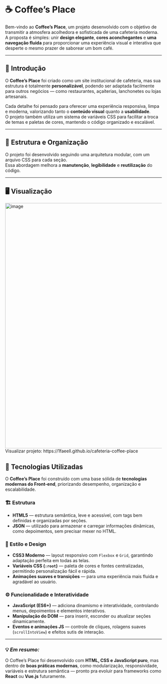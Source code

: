 
# ☕ Coffee’s Place

Bem-vindo ao **Coffee’s Place**, um projeto desenvolvido com o objetivo de transmitir a atmosfera acolhedora e sofisticada de uma cafeteria moderna.  
A proposta é simples: unir **design elegante**, **cores aconchegantes** e **uma navegação fluida** para proporcionar uma experiência visual e interativa que desperte o mesmo prazer de saborear um bom café.

---

## 🌟 Introdução

O **Coffee’s Place** foi criado como um site institucional de cafeteria, mas sua estrutura é totalmente **personalizável**, podendo ser adaptada facilmente para outros negócios — como restaurantes, açaíterias, lanchonetes ou lojas artesanais.

Cada detalhe foi pensado para oferecer uma experiência responsiva, limpa e moderna, valorizando tanto o **conteúdo visual** quanto a **usabilidade**.  
O projeto também utiliza um sistema de variáveis CSS para facilitar a troca de temas e paletas de cores, mantendo o código organizado e escalável.

---

## 🧩 Estrutura e Organização

O projeto foi desenvolvido seguindo uma arquitetura modular, com um arquivo CSS para cada seção.  
Essa abordagem melhora a **manutenção**, **legibilidade** e **reutilização** do código.

---

## 🖥 Visualização

<img width="1423" height="786" alt="image" src="https://github.com/user-attachments/assets/e58b8cde-f3fc-431a-895f-38de7ac86da1" />
Visualizar projeto: https://1faeell.github.io/cafeteria-coffee-place

## 🧠 Tecnologias Utilizadas

O **Coffee’s Place** foi construído com uma base sólida de **tecnologias modernas do Front-end**, priorizando desempenho, organização e escalabilidade.

### 🏗️ Estrutura
- **HTML5** — estrutura semântica, leve e acessível, com tags bem definidas e organizadas por seções.  
- **JSON** — utilizado para armazenar e carregar informações dinâmicas, como depoimentos, sem precisar mexer no HTML.

### 🎨 Estilo e Design
- **CSS3 Moderno** — layout responsivo com `Flexbox` e `Grid`, garantindo adaptação perfeita em todas as telas.   
- **Variáveis CSS (`:root`)** — paleta de cores e fontes centralizadas, permitindo personalização fácil e rápida.  
- **Animações suaves e transições** — para uma experiência mais fluida e agradável ao usuário.  

### ⚙️ Funcionalidade e Interatividade
- **JavaScript (ES6+)** — adiciona dinamismo e interatividade, controlando menus, depoimentos e elementos interativos.  
- **Manipulação do DOM** — para inserir, esconder ou atualizar seções dinamicamente.  
- **Eventos e animações JS** — controle de cliques, rolagens suaves (`scrollIntoView`) e efeitos sutis de interação.

---

### 💡 *Em resumo:*  
O Coffee’s Place foi desenvolvido com **HTML, CSS e JavaScript puro**, mas dentro de **boas práticas modernas**, como modularização, responsividade, variáveis e estrutura semântica — pronto pra evoluir para frameworks como **React** ou **Vue.js** futuramente.


